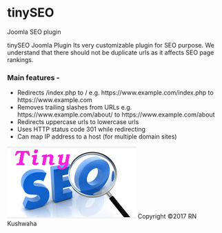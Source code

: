 # tinySEO
Joomla SEO plugin


tinySEO Joomla Plugin
Its very customizable plugin for SEO purpose. We understand that there should not be duplicate urls as it affects SEO page rankings. 
<h3>Main features -</h3> 
<ul>
	 <li>Redirects /index.php to / e.g. https://www.example.com/index.php to https://www.example.com </li>
	 <li>Removes trailing slashes from URLs e.g. https://www.example.com/about/ to https://www.example.com/about</li>
	 <li>Redirects uppercase urls to lowercase urls</li>
	 <li>Uses HTTP status code 301 while redirecting</li>
	 <li>Can map IP address to a host (for multiple domain sites)</li>
 </ul> 
<img src="logo.png" />
Copyright ©2017 RN Kushwaha
